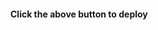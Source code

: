 [<img scr="https://cdn.gomix.com/2bdfb3f8-05ef-4035-a06e-2043962a3a13%2Fremix-button.svg" width="160px" />](https://glitch.com/edit/#!/import/github/gitdagray/Task-Tracker-api")

**Click the above button to deploy**
